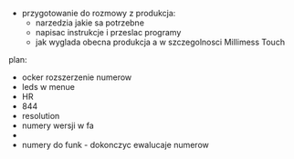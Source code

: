 - przygotowanie do rozmowy z produkcja:
	- narzedzia jakie sa potrzebne
	- napisac instrukcje i przeslac programy
	- jak wyglada obecna produkcja a w szczegolnosci Millimess Touch

plan:
- ocker rozszerzenie numerow
- leds w menue
- HR
- 844
- resolution
- numery wersji w fa
- 
- numery do funk - dokonczyc ewalucaje numerow